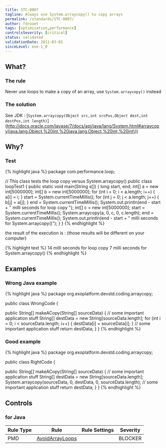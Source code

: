 ```yaml
---
title: STC-0007
tagline: Always use System.arraycopy() to copy arrays
permalink: /standards/STC-0007/
author: fdrouet
tags: [optimization,performance]
controlsSeverity: [critical]
status: validated
validationDate: 2011-03-01
sinceLevel: exo-1_0
---
```


<a name="what"></a>
## What?

### <i class="fa fa-info-circle"></i> The rule

Never use loops to make a copy of an array, use `System.arraycopy()` instead

### <i class="fa fa-lightbulb-o"></i> The solution

See JDK : [`System.arraycopy(Object src,int srcPos,Object dest,int destPos,int length)`](http://docs.oracle.com/javase/7/docs/api/java/lang/System.html#arraycopy(java.lang.Object,%20int,%20java.lang.Object,%20int,%20int\))

<a name="why"></a>
## Why?

<div class="panel panel-default">
  <div class="panel-heading">
    <h3 class="panel-title"><i class="fa fa-thumbs-down pull-right"></i> Test</h3>
  </div>
  <div class="panel-body">

{% highlight java %}
package com.performance.loop;

// This class tests the loop copy versus System.arraycopy()
public class loopTest1 {
  public static void main(String s[]) {
    long start, end;
    int[] a = new int[5000000];
    int[] b = new int[5000000];
    for (int i = 0; i < a.length; i++) {
      a[i] = i;
    }
    start = System.currentTimeMillis();
    for (int j = 0; j < a.length; j++) {
      b[j] = a[j];
    }
    end = System.currentTimeMillis();
    System.out.println(end - start + " milli seconds for loop copy ");
    int[] c = new int[5000000];
    start = System.currentTimeMillis();
    System.arraycopy(a, 0, c, 0, c.length);
    end = System.currentTimeMillis();
    System.out.println(end - start + " milli seconds for System.arraycopy()");
  }
}
{% endhighlight %}

the result of the execution is :
(those results will be different on your computer)

{% highlight text %}
14 milli seconds for loop copy
7 milli seconds for System.arraycopy()
{% endhighlight %}

  </div>
</div>

<a name="examples"></a>
## Examples

<div class="panel panel-danger">
  <div class="panel-heading">
    <h3 class="panel-title"><i class="fa fa-thumbs-down pull-right"></i> Wrong Java example</h3>
  </div>
  <div class="panel-body">

{% highlight java %}
package org.exoplatform.devstd.coding.arraycopy;

public class WrongCode {

  public String[] makeACopy(String[] sourceData) {
    // some important application stuff
    String[] destData = new String[sourceData.length];
    for (int i = 0; i < sourceData.length; i++) {
      destData[i] = sourceData[i];
    }
    // some important application stuff
    return destData;
  }
}
{% endhighlight %}

  </div>
</div>


<div class="panel panel-success">
  <div class="panel-heading">
    <h3 class="panel-title"><i class="fa fa-thumbs-up pull-right"></i> Good example</h3>
  </div>
  <div class="panel-body">

{% highlight java %}
package org.exoplatform.devstd.coding.arraycopy;

public class RightCode {

  public String[] makeACopy(String[] sourceData) {
    // some important application stuff
    String[] destData = new String[sourceData.length];
    System.arraycopy(sourceData, 0, destData, 0, sourceData.length);
    // some important application stuff
    return destData;
  }
}
{% endhighlight %}

  </div>
</div>


<a name="controls"></a>
## <i class="fa fa-shield"></i> Controls

### for Java

<div class="table-responsive">
  <table class="table">
    <thead>
      <tr>
        <th>Rule Type</th>
        <th>Rule</th>
        <th>Rule Settings</th>
        <th>Severity</th>
      </tr>
    </thead>
    <tbody>
    <tr>
      <td>PMD</td>
      <td><a href="http://pmd.sourceforge.net/rules/logging-java.html#AvoidArrayLoops">AvoidArrayLoops</a></td>
       <td>
       </td>
       <td>BLOCKER</td>
     </tr>
   </tbody>
  </table>
</div>
